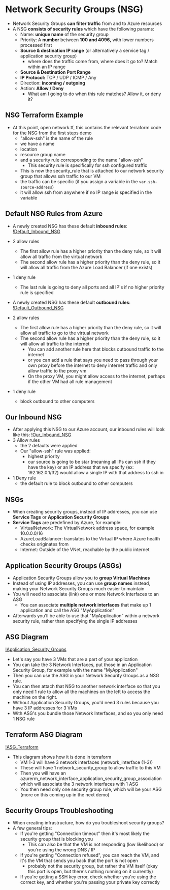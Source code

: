 # Network Security Groups (NSG)
- Network Security Groups **can filter traffic** from and to Azure resources
- A NSG **consists of security rules** which have the following params:
  - Name: **unique name** of the security group
  - Priority: A **number** between **100 and 4096,** with lower numbers processed first
  - **Source & destination IP range** (or alternatively a service tag / application security group)
    - where does the traffic come from, where does it go to? Match within an IP range
  - **Source & Destination Port Range**
  - **IP Protocol:** TCP / UDP / ICMP / Any
  - Direction: **incoming / outgoing**
  - Action: **Allow / Deny**
    - What am I going to do when this rule matches? Allow it, or deny it?

## NSG Terraform Example
- At this point, open network.tf, this contains the relevant terraform code for the NSG from the first steps demo
  - "allow-ssh" is the name of the rule
  - we have a name
  - location
  - resource group name
  - and a security rule corresponding to the name "allow-ssh"
    - This security rule is specifically for ssh configured traffic
  - This is now the security_rule that is attached to our network security group that allows ssh traffic to our VM
  - the traffic can be specific (if you assign a variable in the `var.ssh-source-address`)
  - it will allow ssh from anywhere if no IP range is specified in the variable

## Default NSG Rules from Azure
- A newly created NSG has these default **inbound rules**:
[!Default_Inbound_NSG](./Default_Inbound_NSG.PNG)

- 2 allow rules
  - The first allow rule has a higher priority than the deny rule, so it will allow all traffic from the virtual network
  - The second allow rule has a higher priority than the deny rule, so it will allow all traffic from the Azure Load Balancer (if one exists)
- 1 deny rule
  - The last rule is going to deny all ports and all IP's if no higher priority rule is specified

- A newly created NSG has these default **outbound rules**:
[!Default_Outbound_NSG](./Default_Outbound_NSG.PNG)
- 2 allow rules
  - The first allow rule has a higher priority than the deny rule, so it will allow all traffic to go to the virtual network
  - The second allow rule has a higher priority than the deny rule, so it will allow all traffic to the internet
    - You can add another rule here that blocks outbound traffic to the internet
    - or you can add a rule that says you need to pass through your own proxy before the internet to deny internet traffic and only allow traffic to the proxy vm
    - On the proxy VM, you might allow access to the internet, perhaps if the other VM had all rule management
- 1 deny rule
  - block outbound to other computers
  
## Our Inbound NSG
- After applying this NSG to our Azure account, our inbound rules will look like this:
[!Our_Inbound_NSG](./Our_Inbound_NSG.PNG)
- 3 Allow rules
  - the 2 defaults were applied
  - Our "allow-ssh" rule was applied:
    - highest priority
    - our source is going to be star (meaning all IPs can ssh if they have the key) or an IP address that we specify (ex: 192.162.0.1/32) would allow a single IP with that address to ssh in
- 1 Deny rule
  - the default rule to block outbound to other computers

## NSGs
- When creating security groups, instead of IP addresses, you can use **Service Tags** or **Application Security Groups**
- **Service Tags** are predefined by Azure, for example:
  - VirtualNetwork: The VirtualNetwork address space, for example 10.0.0.0/16
  - AzureLoadBalancer: translates to the Virtual IP where Azure health checks originates from
  - Internet: Outside of the VNet, reachable by the public internet

## Application Security Groups (ASGs)
- Application Security Groups allow you to **group Virtual Machines**
- Instead of using IP addresses, you can use **group names** instead, making your Network Security Groups much easier to maintain
- You will need to associate (link) one or more Network Interfaces to an ASG
  - You can associate **multiple network interfaces** that make up 1 application and call the ASG "MyApplication"
- Afterwards you'll be able to use that "MyApplication" within a network security rule, rather than specifying the single IP addresses

## ASG Diagram
[!Application_Security_Groups](./Application_Security_Groups.PNG)

- Let's say you have 3 VMs that are a part of your application
- You can take the 3 Network Interfaces, put those in an Application Security Group, for example with the name "MyApplication"
- Then you can use the ASG in your Network Security Groups as a NSG rule.
- You can then attach that NSG to another network interface so that you only need 1 rule to allow all the machines on the left to access the machine on the right.
- Without Application Security Groups, you'd need 3 rules because you have 3 IP addresses for 3 VMs
- With ASG's you bundle those Network Interfaces, and so you only need 1 NSG rule

## Terraform ASG Diagram
[!ASG_Terraform](./ASG_Terraform.PNG)
- This diagram shows how it is done in terraform
  - VM 1-3 will have 3 network interfaces (network_interface (1-3))
  - These will have 1 network_security_group to allow traffic to this VM
  - Then you will have an azurerm_network_interface_application_security_group_association which will associate the 3 network interfaces with 1 ASG
  - You then need only one security group rule, which will be your ASG (more on this coming up in the next demo)

## Security Groups Troubleshooting
- When creating infrastructure, how do you troubleshoot security groups?
- A few general tips:
  - If you're getting "Connection timeout" then it's most likely the security group that is blocking you
    - This can also be that the VM is not responding (low likelihood) or you're using the wrong DNS / IP
  - If you're getting "Connection refused", you can reach the VM, and it's the VM that sends you back that the port is not open
    - probably not the security group, but rather the VM itself (okay this port is open, but there's nothing running on it currently)
  - If you're getting a SSH key error, check whether you're using the correct key, and whether you're passing your private key correctly


  